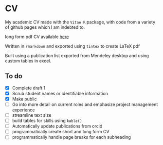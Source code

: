 # CV

My academic CV made with the `Vitae R` package, with code from a variety of github pages which I am indebted to. 

long form pdf CV available [here](https://github.com/Conorisco/CV/blob/main/CV_conorisco/CV_conorisco.pdf)

Written in `rmarkdown` and exported using `tintex` to create LaTeX pdf 

Built using a publication list exported from Mendeley desktop and using custom tables in excel.

## To do

- [x] Complete draft 1
- [x] Scrub student names or identifiable information 
- [x] Make public
- [ ] Go into more detail on current roles and emphasize project management experience 
- [ ] streamline text size
- [ ] build tables for skills using `kable()`
- [ ] Automatically update publications from orcid
- [ ] programmatically create short and long form CV
- [ ] programmatically handle page breaks for each subheading